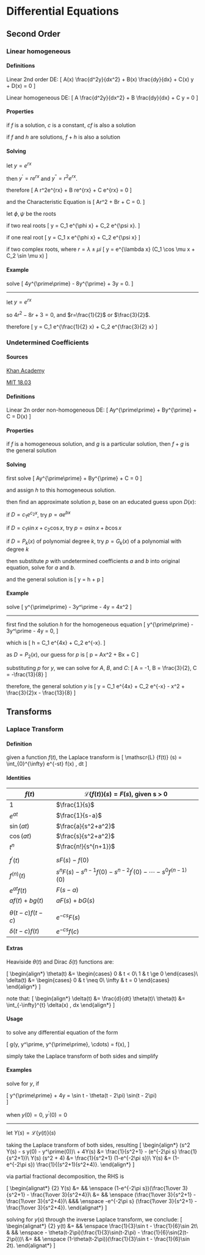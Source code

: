 # Differential Equations

## Second Order

### Linear homogeneous

#### Definitions
Linear 2nd order DE:
\[
A(x) \frac{d^2y}{dx^2} + B(x) \frac{dy}{dx} + C(x) y + D(x) = 0
\]

Linear homogeneous DE:
\[
A \frac{d^2y}{dx^2} + B \frac{dy}{dx} + C y = 0
\]

#### Properties
if $f$ is a solution, $c$ is a constant, $cf$ is also a solution

if $f$ and $h$ are solutions, $f+h$ is also a solution

#### Solving
let $y = e^{rx}$

then $y^\prime = re^{rx}$ and $y^{\prime\prime} = r^2e^{rx}$.

therefore
\[
A r^2e^{rx} + B re^{rx} + C e^{rx} = 0
\]

and the Characteristic Equation is
\[
Ar^2 + Br + C = 0.
\]

let $\phi , \psi$ be the roots

if two real roots
\[
y = C_1 e^{\phi x} + C_2 e^{\psi x}.
\]

if one real root
\[
y = C_1 x e^{\phi x} + C_2 e^{\psi x}
\]

if two complex roots, where $r = \lambda \pm \mu i$
\[
y = e^{\lambda x} (C_1 \cos \mu x + C_2 \sin \mu x)
\]




#### Example
solve
\[
4y^{\prime\prime} - 8y^{\prime} + 3y = 0.
\]

---

let $y = e^{rx}$

so $4r^2 - 8r + 3 = 0$, and $r=\frac{1}{2}$ or $\frac{3}{2}$.

therefore
\[
y = C_1 e^{\frac{1}{2} x} + C_2 e^{\frac{3}{2} x}
\]


### Undetermined Coefficients
#### Sources
[Khan Academy](https://www.khanacademy.org/math/differential-equations/second-order-differential-equations#undetermined-coefficients)

[MIT 18.03](https://ocw.mit.edu/courses/mathematics/18-03sc-differential-equations-fall-2011/unit-ii-second-order-constant-coefficient-linear-equations/undetermined-coefficients/MIT18_03SCF11_s16_1text.pdf)

#### Definitions
Linear 2n order non-homogeneous DE:
\[
Ay^{\prime\prime} + By^{\prime} + C = D(x)
\]

#### Properties
if $f$ is a homogeneous solution, and $g$ is a particular solution, then $f + g$ is the general solution

#### Solving
first solve
\[
Ay^{\prime\prime} + By^{\prime} + C = 0
\]

and assign $h$ to this homogeneous solution.

then find an approximate solution $p$, base on an educated guess upon $D(x)$:

if $D = c_1e^{c_2x}$, try $p = ae^{bx}$

if $D = c_1 \sin x + c_2 \cos x$, try $p = a\sin x + b\cos x$

if $D = P_k(x)$ of polynomial degree $k$, try $p = G_k(x)$ of a polynomial with degree $k$

then substitute $p$ with undetermined coefficients $a$ and $b$ into original equation, solve for $a$ and $b$.

and the general solution is
\[
y = h + p
\]

#### Example
solve
\[
y^{\prime\prime} - 3y^\prime - 4y = 4x^2
\]

---

first find the solution $h$ for the homogeneous equation
\[
y^{\prime\prime} - 3y^\prime - 4y = 0,
\]

which is
\[
h = C_1 e^{4x} + C_2 e^{-x}.
\]

as $D = P_2(x)$, our guess for $p$ is
\[
p = Ax^2 + Bx + C
\]

substituting $p$ for $y$, we can solve for $A$, $B$, and $C$:
\[
A = -1, B = \frac{3}{2}, C = -\frac{13}{8}
\]

therefore, the general solution $y$ is
\[
y = C_1 e^{4x} + C_2 e^{-x} - x^2 + \frac{3}{2}x - \frac{13}{8}
\]

## Transforms

### Laplace Transform

#### Definition
given a function $f(t)$, the Laplace transform is
\[
\mathscr{L} \{f(t)\} (s) = \int_{0}^{\infty} e^{-st} f(x) \, dt
\]

#### Identities
| $f(t)$ | $\mathscr{L} \{f(t)\} (s) = F(s)$, given s $\gt$ 0 |
| --- | --- |
| $1$ | $\frac{1}{s}$ |
| $e^{at}$ | $\frac{1}{s-a}$ |
| $\sin(at)$ | $\frac{a}{s^2+a^2}$ |
| $\cos(at)$ | $\frac{s}{s^2+a^2}$ |
| $t^n$ | $\frac{n!}{s^{n+1}}$ |
|||
| $f^{\prime}(t)$ | $sF(s) - f(0)$ |
| $f^{(n)}(t)$ | $s^n F(s) - s^{n-1} f(0) - s^{n-2} f^\prime (0) - \cdots - s^0 f^{(n-1)}(0)$ |
| $e^{at} f(t)$ | $F(s-a)$ |
| $af(t) + bg(t)$ | $aF(s) + bG(s)$ |
|||
| $\theta(t-c) f(t-c)$ | $e^{-cs} F(s)$ |
| $\delta(t-c) f(t)$ | $e^{-cs} f(c)$ |

#### Extras
Heaviside $\theta(t)$ and Dirac $\delta(t)$ functions are:

\[
\begin{align*}
    \theta(t) &= \begin{cases}
        0 & t < 0\\
        1 & t \ge 0
    \end{cases}\\
    \delta(t) &= \begin{cases}
    0 & t \neq 0\\
    \infty & t = 0
    \end{cases}
\end{align*}
\]

note that:
\[
\begin{align*}
    \delta(t) &= \frac{d}{dt} \theta(t)\\
    \theta(t) &= \int_{-\infty}^{t} \delta(x) \, dx
\end{align*}
\]

#### Usage
to solve any differential equation of the form

\[
    g(y, y^\prime, y^{\prime\prime}, \cdots) = f(x),
\]

simply take the Laplace transform of both sides and simplify

#### Examples
solve for $y$, if

\[
    y^{\prime\prime} + 4y = \sin t - \theta(t - 2\pi) \sin(t - 2\pi)  
\]

when $y(0) = 0$, $y^\prime(0) = 0$

---

let $Y(s) = \mathscr{L}\{y(t)\}(s)$

taking the Laplace transform of both sides, resulting
\[
\begin{align*}
    (s^2 Y(s) - s y(0) - y^\prime(0))\\ + 4Y(s) &= \frac{1}{s^2+1} - (e^{-2\pi s} \frac{1}{s^2+1})\\
    Y(s) (s^2 + 4) &=  \frac{1}{s^2+1} (1-e^{-2\pi s})\\
    Y(s) &=  (1-e^{-2\pi s}) \frac{1}{(s^2+1)(s^2+4)}.
\end{align*}
\]

via partial fractional decomposition, the RHS is

\[
\begin{alignat*} {2}
    Y(s) &= && \enspace  (1-e^{-2\pi s})(\frac{1\over 3}{s^2+1} - \frac{1\over 3}{s^2+4})\\
        &= && \enspace  (\frac{1\over 3}{s^2+1} - \frac{1\over 3}{s^2+4})\\
        &&& \enspace  -e^{-2\pi s} (\frac{1\over 3}{s^2+1} - \frac{1\over 3}{s^2+4}).
\end{alignat*}
\]

solving for $y(s)$ through the inverse Laplace transform, we conclude:
\[
\begin{alignat*} {2}
    y(t) &= && \enspace  \frac{1}{3}\sin t - \frac{1}{6}\sin 2t\\
         &  && \enspace  - \theta(t-2\pi)(\frac{1}{3}\sin(t-2\pi) - \frac{1}{6}\sin(2(t-2\pi)))\\
        &= && \enspace  (1-\theta(t-2\pi))(\frac{1}{3}\sin t - \frac{1}{6}\sin 2t).
\end{alignat*}
\]

